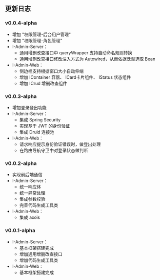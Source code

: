 ## 更新日志

### v0.0.4-alpha

* 增加 "权限管理-后台用户管理"
* 增加 "权限管理-角色管理"
* I-Admin-Server：
  * 通用增删改查接口中 queryWrapper 支持自动命名规则转换
  * 通用增删改查接口修改注入方式为 Autowired，从而依据泛型选取 Bean
* I-Admin-Web：
  * 侧边栏支持根据窗口大小自动伸缩
  * 增加 IContainer 容器、 ICard卡片组件、 IStatus 状态组件
  * 增加 ICrud 增删改查组件



### v0.0.3-alpha

* 增加登录登出功能
* I-Admin-Server：
    * 集成 Spring Security
    * 实现基于 JWT 的身份验证
    * 集成 Druid 连接池
* I-Admin-Web：
    * 请求响应提示身份验证错误时，做登出处理
    * 在路由导航守卫中对登录状态做判断



### v0.0.2-alpha

* 实现前后端通信
* I-Admin-Server：
    * 统一响应体
    * 统一异常处理
    * 集成参数校验
    * 完善代码生成工具类
* I-Admin-Web：
    * 集成 axois



### v0.0.1-alpha

* I-Admin-Server：
    * 基本框架搭建完成
    * 增加通用增删改查接口
    * 增加代码生成工具类
* I-Admin-Web：
    * 基本框架搭建完成
